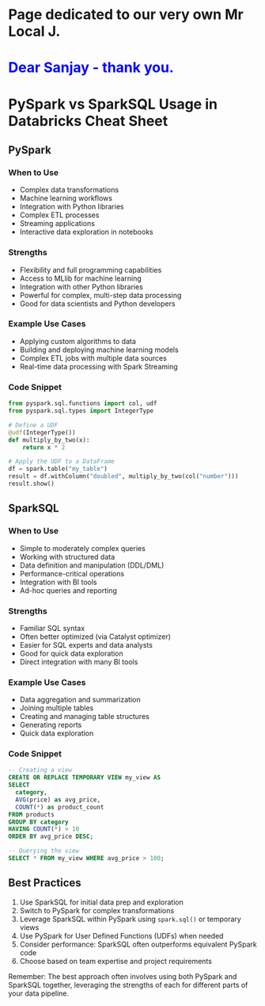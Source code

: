 # Page dedicated to our very own Mr Local J. 
# <span style="color:blue"> Dear Sanjay - thank you.</span>

# PySpark vs SparkSQL Usage in Databricks Cheat Sheet

## PySpark

### When to Use
- Complex data transformations
- Machine learning workflows
- Integration with Python libraries
- Complex ETL processes
- Streaming applications
- Interactive data exploration in notebooks

### Strengths
- Flexibility and full programming capabilities
- Access to MLlib for machine learning
- Integration with other Python libraries
- Powerful for complex, multi-step data processing
- Good for data scientists and Python developers

### Example Use Cases
- Applying custom algorithms to data
- Building and deploying machine learning models
- Complex ETL jobs with multiple data sources
- Real-time data processing with Spark Streaming

### Code Snippet
```python
from pyspark.sql.functions import col, udf
from pyspark.sql.types import IntegerType

# Define a UDF
@udf(IntegerType())
def multiply_by_two(x):
    return x * 2

# Apply the UDF to a DataFrame
df = spark.table("my_table")
result = df.withColumn("doubled", multiply_by_two(col("number")))
result.show()
```

## SparkSQL

### When to Use
- Simple to moderately complex queries
- Working with structured data
- Data definition and manipulation (DDL/DML)
- Performance-critical operations
- Integration with BI tools
- Ad-hoc queries and reporting

### Strengths
- Familiar SQL syntax
- Often better optimized (via Catalyst optimizer)
- Easier for SQL experts and data analysts
- Good for quick data exploration
- Direct integration with many BI tools

### Example Use Cases
- Data aggregation and summarization
- Joining multiple tables
- Creating and managing table structures
- Generating reports
- Quick data exploration

### Code Snippet
```sql
-- Creating a view
CREATE OR REPLACE TEMPORARY VIEW my_view AS
SELECT 
  category,
  AVG(price) as avg_price,
  COUNT(*) as product_count
FROM products
GROUP BY category
HAVING COUNT(*) > 10
ORDER BY avg_price DESC;

-- Querying the view
SELECT * FROM my_view WHERE avg_price > 100;
```

## Best Practices
1. Use SparkSQL for initial data prep and exploration
2. Switch to PySpark for complex transformations
3. Leverage SparkSQL within PySpark using `spark.sql()` or temporary views
4. Use PySpark for User Defined Functions (UDFs) when needed
5. Consider performance: SparkSQL often outperforms equivalent PySpark code
6. Choose based on team expertise and project requirements

Remember: The best approach often involves using both PySpark and SparkSQL together, leveraging the strengths of each for different parts of your data pipeline.
